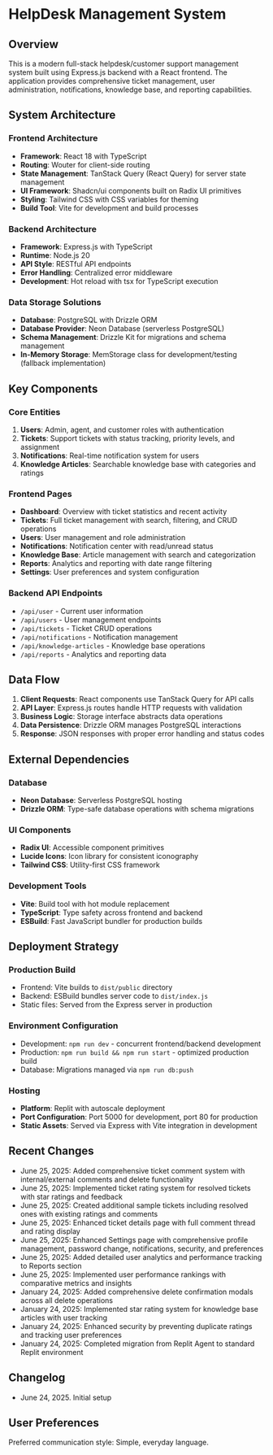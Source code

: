 # HelpDesk Management System

## Overview

This is a modern full-stack helpdesk/customer support management system built using Express.js backend with a React frontend. The application provides comprehensive ticket management, user administration, notifications, knowledge base, and reporting capabilities.

## System Architecture

### Frontend Architecture
- **Framework**: React 18 with TypeScript
- **Routing**: Wouter for client-side routing
- **State Management**: TanStack Query (React Query) for server state management
- **UI Framework**: Shadcn/ui components built on Radix UI primitives
- **Styling**: Tailwind CSS with CSS variables for theming
- **Build Tool**: Vite for development and build processes

### Backend Architecture
- **Framework**: Express.js with TypeScript
- **Runtime**: Node.js 20
- **API Style**: RESTful API endpoints
- **Error Handling**: Centralized error middleware
- **Development**: Hot reload with tsx for TypeScript execution

### Data Storage Solutions
- **Database**: PostgreSQL with Drizzle ORM
- **Database Provider**: Neon Database (serverless PostgreSQL)
- **Schema Management**: Drizzle Kit for migrations and schema management
- **In-Memory Storage**: MemStorage class for development/testing (fallback implementation)

## Key Components

### Core Entities
1. **Users**: Admin, agent, and customer roles with authentication
2. **Tickets**: Support tickets with status tracking, priority levels, and assignment
3. **Notifications**: Real-time notification system for users
4. **Knowledge Articles**: Searchable knowledge base with categories and ratings

### Frontend Pages
- **Dashboard**: Overview with ticket statistics and recent activity
- **Tickets**: Full ticket management with search, filtering, and CRUD operations
- **Users**: User management and role administration
- **Notifications**: Notification center with read/unread status
- **Knowledge Base**: Article management with search and categorization
- **Reports**: Analytics and reporting with date range filtering
- **Settings**: User preferences and system configuration

### Backend API Endpoints
- `/api/user` - Current user information
- `/api/users` - User management endpoints
- `/api/tickets` - Ticket CRUD operations
- `/api/notifications` - Notification management
- `/api/knowledge-articles` - Knowledge base operations
- `/api/reports` - Analytics and reporting data

## Data Flow

1. **Client Requests**: React components use TanStack Query for API calls
2. **API Layer**: Express.js routes handle HTTP requests with validation
3. **Business Logic**: Storage interface abstracts data operations
4. **Data Persistence**: Drizzle ORM manages PostgreSQL interactions
5. **Response**: JSON responses with proper error handling and status codes

## External Dependencies

### Database
- **Neon Database**: Serverless PostgreSQL hosting
- **Drizzle ORM**: Type-safe database operations with schema migrations

### UI Components
- **Radix UI**: Accessible component primitives
- **Lucide Icons**: Icon library for consistent iconography
- **Tailwind CSS**: Utility-first CSS framework

### Development Tools
- **Vite**: Build tool with hot module replacement
- **TypeScript**: Type safety across frontend and backend
- **ESBuild**: Fast JavaScript bundler for production builds

## Deployment Strategy

### Production Build
- Frontend: Vite builds to `dist/public` directory
- Backend: ESBuild bundles server code to `dist/index.js`
- Static files: Served from the Express server in production

### Environment Configuration
- Development: `npm run dev` - concurrent frontend/backend development
- Production: `npm run build && npm run start` - optimized production build
- Database: Migrations managed via `npm run db:push`

### Hosting
- **Platform**: Replit with autoscale deployment
- **Port Configuration**: Port 5000 for development, port 80 for production
- **Static Assets**: Served via Express with Vite integration in development

## Recent Changes
- June 25, 2025: Added comprehensive ticket comment system with internal/external comments and delete functionality
- June 25, 2025: Implemented ticket rating system for resolved tickets with star ratings and feedback
- June 25, 2025: Created additional sample tickets including resolved ones with existing ratings and comments
- June 25, 2025: Enhanced ticket details page with full comment thread and rating display
- June 25, 2025: Enhanced Settings page with comprehensive profile management, password change, notifications, security, and preferences
- June 25, 2025: Added detailed user analytics and performance tracking to Reports section
- June 25, 2025: Implemented user performance rankings with comparative metrics and insights
- January 24, 2025: Added comprehensive delete confirmation modals across all delete operations
- January 24, 2025: Implemented star rating system for knowledge base articles with user tracking
- January 24, 2025: Enhanced security by preventing duplicate ratings and tracking user preferences
- January 24, 2025: Completed migration from Replit Agent to standard Replit environment

## Changelog
- June 24, 2025. Initial setup

## User Preferences

Preferred communication style: Simple, everyday language.